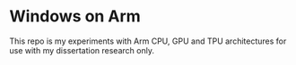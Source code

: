 # Windows on Arm
This repo is my experiments with Arm CPU, GPU and TPU architectures for use with my dissertation research only.
